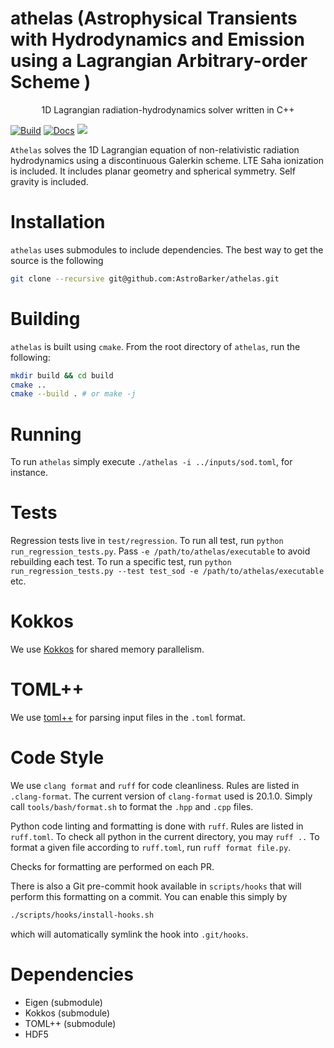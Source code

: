 # athelas (Astrophysical Transients with Hydrodynamics and Emission using a Lagrangian Arbitrary-order Scheme )

<p align="center">1D Lagrangian radiation-hydrodynamics solver written in C++ </p>

[![Build](https://github.com/athelas-astro/athelas/actions/workflows/cmake-multi-platform.yml/badge.svg)](https://github.com/athelas-astro/athelas/actions/workflows/cmake-multi-platform.yml)
[![Docs](https://github.com/athelas-astro/athelas/actions/workflows/docs.yml/badge.svg)](https://github.com/athelas-astro/athelas/actions/workflows/docs.yml)
<a href="./LICENSE"><img src="https://img.shields.io/badge/license-GPL-blue.svg"></a>


`Athelas` solves the 1D Lagrangian equation of non-relativistic radiation hydrodynamics using a discontinuous Galerkin scheme. 
LTE Saha ionization is included.
It includes planar geometry and spherical symmetry. Self gravity is included.


# Installation
`athelas` uses submodules to include dependencies. 
The best way to get the source is the following 
```sh
git clone --recursive git@github.com:AstroBarker/athelas.git
```

# Building
`athelas` is built using `cmake`. From the root directory of `athelas`, run the following:

```sh
mkdir build && cd build
cmake ..
cmake --build . # or make -j
```

# Running
To run `athelas` simply execute `./athelas -i ../inputs/sod.toml`, for instance.

# Tests
Regression tests live in `test/regression`. To run all test, run 
`python run_regression_tests.py`. Pass `-e /path/to/athelas/executable` to 
avoid rebuilding each test. To run a specific test, run 
`python run_regression_tests.py --test test_sod -e /path/to/athelas/executable` etc.


# Kokkos
We use [Kokkos](https://github.com/kokkos) for shared memory parallelism. 

# TOML++
We use [toml++](https://github.com/marzer/tomlplusplus) for parsing input files in the `.toml` format.

# Code Style

We use `clang format` and `ruff` for code cleanliness. 
Rules are listed in `.clang-format`.
The current version of `clang-format` used is 20.1.0.
Simply call `tools/bash/format.sh` to format the `.hpp` and `.cpp` files.

Python code linting and formatting is done with `ruff`. 
Rules are listed in `ruff.toml`. 
To check all python in the current directory, you may `ruff ..`
To format a given file according to `ruff.toml`, run `ruff format file.py`. 

Checks for formatting are performed on each PR.

There is also a Git pre-commit hook available in `scripts/hooks` that will 
perform this formatting on a commit. You can enable this simply by 

```bash
./scripts/hooks/install-hooks.sh
```
which will automatically symlink the hook into `.git/hooks`.

# Dependencies
* Eigen (submodule)
* Kokkos (submodule)
* TOML++ (submodule)
* HDF5
